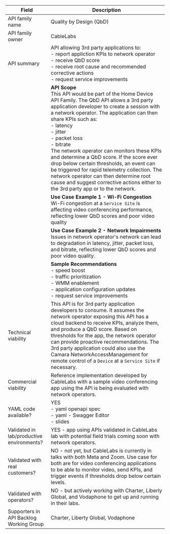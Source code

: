 | **Field**                                 | **Description**                                                                                                                                                                                                                                                                                                                                                                                                                                                                                                                                                                                     |
| ----------------------------------------- | --------------------------------------------------------------------------------------------------------------------------------------------------------------------------------------------------------------------------------------------------------------------------------------------------------------------------------------------------------------------------------------------------------------------------------------------------------------------------------------------------------------------------------------------------------------------------------------------------- |
| API family name                           | Quality by Design (QbD)                                                                                                                                                                                                                                                                                                                                                                                                                                                                                                                                                                             |
| API family owner                          | CableLabs                                                                                                                                                                                                                                                                                                                                                                                                                                                                                                                                                                                           |
| API summary                               | API allowing 3rd party applications to:<br>- report appliction KPIs to network operator<br>- receive QbD score<br>- receive root cause and recommended corrective actions<br>- request service improvements                                                                                                                                                                                                                                                                                                                                                                                         |
|                                           | **API Scope**<br>This API would be part of the Home Device API Family. The QbD API allows a 3rd party application developer to create a session with a network operator. The application can then share KPIs such as:<br>- latency<br>- jitter<br>- packet loss<br>- bitrate<br>The network operator can monitors these KPIs and determine a QbD score. If the score ever drop below certain thresholds, an event can be triggered for rapid telemetry collection. The network operator can then determine root cause and suggest corrective actions either to the 3rd party app or to the network. |
|                                           | **Use Case Example 1 - Wi-Fi Congestion**<br>Wi-Fi congestion at a `Service Site` is affecting video conferencing performance, reflecting lower QbD scores and poor video quality                                                                                                                                                                                                                                                                                                                                                                                                                   |
|                                           | **Use Case Example 2 - Network Impairments**<br>Issues in network operator's network can lead to degradation in latency, jitter, packet loss, and bitrate, reflecting lower QbD scores and poor video quality.                                                                                                                                                                                                                                                                                                                                                                                      |
|                                           | **Sample Recommendations**<br>- speed boost<br>- traffic prioritization<br>- WMM enablement<br>- application configuration updates<br>- request service improvements                                                                                                                                                                                                                                                                                                                                                                                                                                |
| Technical viability                       | This API is for 3rd party application developers to consume. It assumes the network operator exposing this API has a cloud backend to receive KPIs, analyze them, and produce a QbD score. Based on thresholds for the app, the network operator can provide proactive recommendations. The 3rd party application could also use the Camara NetworkAccessManagement for remote control of a `Device` at a `Service Site` if necessary.                                                                                                                                                              |
| Commercial viability                      | Reference implementation developed by CableLabs with a sample video conferencing app using the API is being evaluated with network operators.                                                                                                                                                                                                                                                                                                                                                                                                                                                       |
| YAML code available?                      | YES<br>- yaml openapi spec<br>- yaml - Swagger Editor<br>- slides                                                                                                                                                                                                                                                                                                                                                                                                                                                                                                                                   |
| Validated in lab/productive environments? | YES - app using APIs validated in CableLabs lab with potential field trials coming soon with network operators.                                                                                                                                                                                                                                                                                                                                                                                                                                                                                     |
| Validated with real customers?            | NO - not yet, but CableLabs is currently in talks with both Meta and Zoom. Use case for both are for video conferencing applications to be able to monitor video, send KPIs, and trigger events if thresholds drop below certain levels.                                                                                                                                                                                                                                                                                                                                                            |
| Validated with operators?                 | NO - but actively working with Charter, Liberly Global, and Vodaphone to get up and running in their labs.                                                                                                                                                                                                                                                                                                                                                                                                                                                                                          |
| Supporters in API Backlog Working Group   | Charter, Liberty Global, Vodaphone                                                                                                                                                                                                                                                                                                                                                                                                                                                                                                                                                                  |
